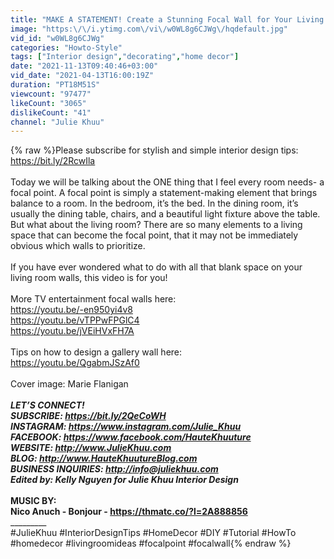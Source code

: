 ```yaml
---
title: "MAKE A STATEMENT! Create a Stunning Focal Wall for Your Living Room | Julie Khuu"
image: "https:\/\/i.ytimg.com\/vi\/w0WL8g6CJWg\/hqdefault.jpg"
vid_id: "w0WL8g6CJWg"
categories: "Howto-Style"
tags: ["Interior design","decorating","home decor"]
date: "2021-11-13T09:40:46+03:00"
vid_date: "2021-04-13T16:00:19Z"
duration: "PT18M51S"
viewcount: "97477"
likeCount: "3065"
dislikeCount: "41"
channel: "Julie Khuu"
---
```

{% raw %}Please subscribe for stylish and simple interior design tips: <a rel="nofollow" target="blank" href="https://bit.ly/2RcwIla">https://bit.ly/2RcwIla</a><br /><br />Today we will be talking about the ONE thing that I feel every room needs- a focal point. A focal point is simply a statement-making element that brings balance to a room. In the bedroom, it’s the bed. In the dining room, it’s usually the dining table, chairs, and a beautiful light fixture above the table. But what about the living room? There are so many elements to a living space that can become the focal point, that it may not be immediately obvious which walls to prioritize. <br /><br />If you have ever wondered what to do with all that blank space on your living room walls, this video is for you!<br /><br />More TV entertainment focal walls here: <br /><a rel="nofollow" target="blank" href="https://youtu.be/-en950yi4v8">https://youtu.be/-en950yi4v8</a><br /><a rel="nofollow" target="blank" href="https://youtu.be/vTPPwFPGlC4">https://youtu.be/vTPPwFPGlC4</a><br /><a rel="nofollow" target="blank" href="https://youtu.be/jVEiHVxFH7A">https://youtu.be/jVEiHVxFH7A</a><br /><br />Tips on how to design a gallery wall here: <br /><a rel="nofollow" target="blank" href="https://youtu.be/QgabmJSzAf0">https://youtu.be/QgabmJSzAf0</a><br /><br />Cover image: Marie Flanigan<br />_____________________________________________<br />LET’S CONNECT!<br />SUBSCRIBE: <a rel="nofollow" target="blank" href="https://bit.ly/2QeCoWH">https://bit.ly/2QeCoWH</a><br />INSTAGRAM: <a rel="nofollow" target="blank" href="https://www.instagram.com/Julie_Khuu">https://www.instagram.com/Julie_Khuu</a><br />FACEBOOK: <a rel="nofollow" target="blank" href="https://www.facebook.com/HauteKhuuture">https://www.facebook.com/HauteKhuuture</a><br />WEBSITE: <a rel="nofollow" target="blank" href="http://www.JulieKhuu.com">http://www.JulieKhuu.com</a><br />BLOG: <a rel="nofollow" target="blank" href="http://www.HauteKhuutureBlog.com">http://www.HauteKhuutureBlog.com</a><br />BUSINESS INQUIRIES: <a rel="nofollow" target="blank" href="http://info@juliekhuu.com">http://info@juliekhuu.com</a><br />Edited by: Kelly Nguyen for Julie Khuu Interior Design<br />___________________________<br />MUSIC BY:<br />Nico Anuch - Bonjour - <a rel="nofollow" target="blank" href="https://thmatc.co/?l=2A888856">https://thmatc.co/?l=2A888856</a><br />___________________________<br />#JulieKhuu #InteriorDesignTips #HomeDecor #DIY #Tutorial #HowTo #homedecor #livingroomideas #focalpoint #focalwall{% endraw %}
